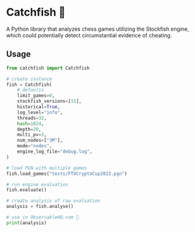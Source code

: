 # Catchfish 🐳
A Python library that analyzes chess games utilizing the Stockfish engine, which could potentially detect circumstantial evidence of cheating. 

## Usage

```python
from catchfish import Catchfish

# create instance
fish = Catchfish(
    # defaults
    limit_games=0,
    stockfish_versions=[15],
    historical=True,
    log_level="info",
    threads=32,
    hash=1024,
    depth=20,
    multi_pv=3,
    num_nodes=["3M"],
    mode="nodes",
    engine_log_file="debug.log",
)

# load PGN with multiple games
fish.load_games("tests/FTXCryptoCup2022.pgn")

# run engine evaluation
fish.evaluate()

# create analysis of raw evaluation
analysis = fish.analyse()

# use in ObservableHQ.com 🐳
print(analysis)

```
